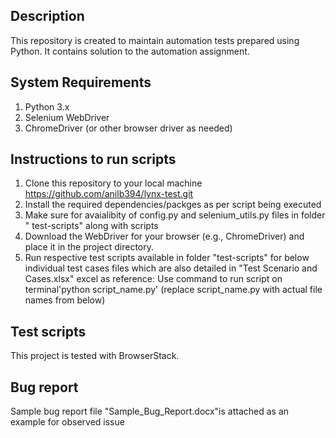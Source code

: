## Description
This repository is created to maintain automation tests prepared  using Python. It contains solution to the automation assignment.


## System Requirements
1. Python 3.x
2. Selenium WebDriver
3. ChromeDriver (or other browser driver as needed)

## Instructions to run scripts
1. Clone this repository to your local machine https://github.com/anilb394/lynx-test.git
2. Install the required dependencies/packges as per script being executed
3. Make sure for avaialibity of config.py and selenium_utils.py files in folder " test-scripts" along with scripts 
4. Download the WebDriver for your browser (e.g., ChromeDriver) and place it in the project directory.
5. Run respective test scripts available in folder "test-scripts" for below individual test cases files which are also detailed in "Test Scenario and Cases.xlsx" excel as reference: Use command to run script on terminal'python script_name.py' (replace script_name.py with actual file names from below)

## Test scripts 
This project is tested with BrowserStack.


## Bug report
Sample bug report file "Sample_Bug_Report.docx"is attached as an example for observed issue

